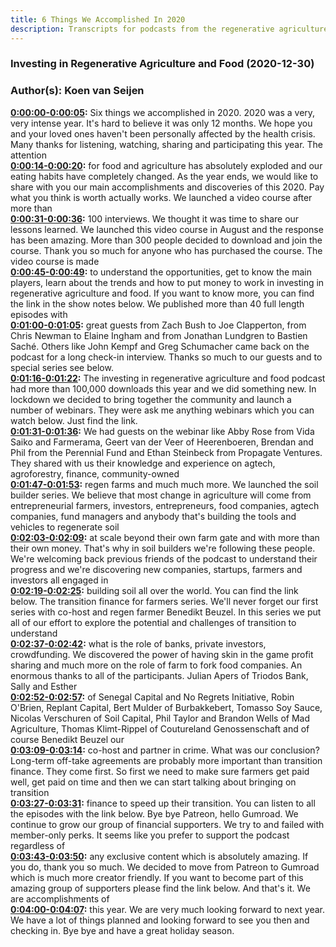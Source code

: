 ```yaml
---
title: 6 Things We Accomplished In 2020
description: Transcripts for podcasts from the regenerative agriculture space. Search and find episodes and timestamps.
---
```


### Investing in Regenerative Agriculture and Food  (2020-12-30)  
### Author(s): Koen van Seijen  

**[0:00:00-0:00:05](https://investinginregenerativeagriculture.com/six-things-we-accomplished-in-2020#t=0:00:00):**  Six things we accomplished in 2020. 2020 was a very, very intense year. It's hard to believe it  was only 12 months. We hope you and your loved ones haven't been personally affected by the  health crisis. Many thanks for listening, watching, sharing and participating this year. The attention  
**[0:00:14-0:00:20](https://investinginregenerativeagriculture.com/six-things-we-accomplished-in-2020#t=0:00:14):**  for food and agriculture has absolutely exploded and our eating habits have completely changed.  As the year ends, we would like to share with you our main accomplishments and discoveries  of this 2020. Pay what you think is worth actually works. We launched a video course after more than  
**[0:00:31-0:00:36](https://investinginregenerativeagriculture.com/six-things-we-accomplished-in-2020#t=0:00:31):**  100 interviews. We thought it was time to share our lessons learned. We launched this video course  in August and the response has been amazing. More than 300 people decided to download and join the  course. Thank you so much for anyone who has purchased the course. The video course is made  
**[0:00:45-0:00:49](https://investinginregenerativeagriculture.com/six-things-we-accomplished-in-2020#t=0:00:45):**  to understand the opportunities, get to know the main players, learn about the trends and how to  put money to work in investing in regenerative agriculture and food. If you want to know more,  you can find the link in the show notes below. We published more than 40 full length episodes with  
**[0:01:00-0:01:05](https://investinginregenerativeagriculture.com/six-things-we-accomplished-in-2020#t=0:01:00):**  great guests from Zach Bush to Joe Clapperton, from Chris Newman to Elaine Ingham and from  Jonathan Lundgren to Bastien Saché. Others like John Kempf and Greg Schumacher came back on the  podcast for a long check-in interview. Thanks so much to our guests and to special series see below.  
**[0:01:16-0:01:22](https://investinginregenerativeagriculture.com/six-things-we-accomplished-in-2020#t=0:01:16):**  The investing in regenerative agriculture and food podcast had more than 100,000 downloads this year  and we did something new. In lockdown we decided to bring together the community and launch a number  of webinars. They were ask me anything webinars which you can watch below. Just find the link.  
**[0:01:31-0:01:36](https://investinginregenerativeagriculture.com/six-things-we-accomplished-in-2020#t=0:01:31):**  We had guests on the webinar like Abby Rose from Vida Saiko and Farmerama, Geert van der Veer of  Heerenboeren, Brendan and Phil from the Perennial Fund and Ethan Steinbeck from Propagate Ventures.  They shared with us their knowledge and experience on agtech, agroforestry, finance, community-owned  
**[0:01:47-0:01:53](https://investinginregenerativeagriculture.com/six-things-we-accomplished-in-2020#t=0:01:47):**  regen farms and much much more. We launched the soil builder series. We believe that most change  in agriculture will come from entrepreneurial farmers, investors, entrepreneurs, food companies,  agtech companies, fund managers and anybody that's building the tools and vehicles to regenerate soil  
**[0:02:03-0:02:09](https://investinginregenerativeagriculture.com/six-things-we-accomplished-in-2020#t=0:02:03):**  at scale beyond their own farm gate and with more than their own money. That's why in soil builders  we're following these people. We're welcoming back previous friends of the podcast to understand  their progress and we're discovering new companies, startups, farmers and investors all engaged in  
**[0:02:19-0:02:25](https://investinginregenerativeagriculture.com/six-things-we-accomplished-in-2020#t=0:02:19):**  building soil all over the world. You can find the link below. The transition finance for farmers  series. We'll never forget our first series with co-host and regen farmer Benedikt Beuzel. In this  series we put all of our effort to explore the potential and challenges of transition to understand  
**[0:02:37-0:02:42](https://investinginregenerativeagriculture.com/six-things-we-accomplished-in-2020#t=0:02:37):**  what is the role of banks, private investors, crowdfunding. We discovered the power of having  skin in the game profit sharing and much more on the role of farm to fork food companies.  An enormous thanks to all of the participants. Julian Apers of Triodos Bank, Sally and Esther  
**[0:02:52-0:02:57](https://investinginregenerativeagriculture.com/six-things-we-accomplished-in-2020#t=0:02:52):**  of Senegal Capital and No Regrets Initiative, Robin O'Brien, Replant Capital, Bert Mulder of  Burbakkebert, Tomasso Soy Sauce, Nicolas Verschuren of Soil Capital, Phil Taylor and Brandon Wells of  Mad Agriculture, Thomas Klimt-Rippel of Coutureland Genossenschaft and of course Benedikt Beuzel our  
**[0:03:09-0:03:14](https://investinginregenerativeagriculture.com/six-things-we-accomplished-in-2020#t=0:03:09):**  co-host and partner in crime. What was our conclusion? Long-term off-take agreements are  probably more important than transition finance. They come first. So first we need to make sure  farmers get paid well, get paid on time and then we can start talking about bringing on transition  
**[0:03:27-0:03:31](https://investinginregenerativeagriculture.com/six-things-we-accomplished-in-2020#t=0:03:27):**  finance to speed up their transition. You can listen to all the episodes with the link below.  Bye bye Patreon, hello Gumroad. We continue to grow our group of financial supporters. We try to  and failed with member-only perks. It seems like you prefer to support the podcast regardless of  
**[0:03:43-0:03:50](https://investinginregenerativeagriculture.com/six-things-we-accomplished-in-2020#t=0:03:43):**  any exclusive content which is absolutely amazing. If you do, thank you so much. We decided to move  from Patreon to Gumroad which is much more creator friendly. If you want to become part of this  amazing group of supporters please find the link below. And that's it. We are accomplishments of  
**[0:04:00-0:04:07](https://investinginregenerativeagriculture.com/six-things-we-accomplished-in-2020#t=0:04:00):**  this year. We are very much looking forward to next year. We have a lot of things planned and  looking forward to see you then and checking in. Bye bye and have a great holiday season.  